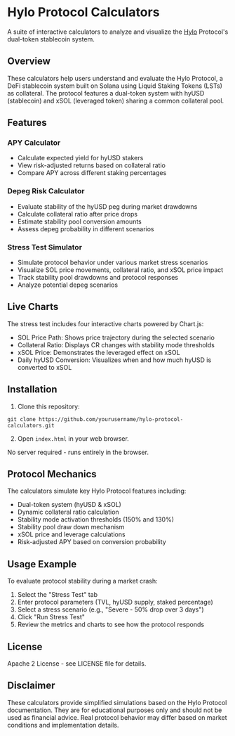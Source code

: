 # Hylo Protocol Calculators

A suite of interactive calculators to analyze and visualize the [Hylo](https://docs.hylo.so/introduction) Protocol's dual-token stablecoin system.

## Overview

These calculators help users understand and evaluate the Hylo Protocol, a DeFi stablecoin system built on Solana using Liquid Staking Tokens (LSTs) as collateral. The protocol features a dual-token system with hyUSD (stablecoin) and xSOL (leveraged token) sharing a common collateral pool.

## Features

### APY Calculator
- Calculate expected yield for hyUSD stakers
- View risk-adjusted returns based on collateral ratio
- Compare APY across different staking percentages

### Depeg Risk Calculator
- Evaluate stability of the hyUSD peg during market drawdowns
- Calculate collateral ratio after price drops
- Estimate stability pool conversion amounts
- Assess depeg probability in different scenarios

### Stress Test Simulator
- Simulate protocol behavior under various market stress scenarios
- Visualize SOL price movements, collateral ratio, and xSOL price impact
- Track stability pool drawdowns and protocol responses
- Analyze potential depeg scenarios

## Live Charts

The stress test includes four interactive charts powered by Chart.js:
- SOL Price Path: Shows price trajectory during the selected scenario
- Collateral Ratio: Displays CR changes with stability mode thresholds
- xSOL Price: Demonstrates the leveraged effect on xSOL
- Daily hyUSD Conversion: Visualizes when and how much hyUSD is converted to xSOL

## Installation

1. Clone this repository:
```
git clone https://github.com/yourusername/hylo-protocol-calculators.git
```

2. Open `index.html` in your web browser.

No server required - runs entirely in the browser.

## Protocol Mechanics

The calculators simulate key Hylo Protocol features including:

- Dual-token system (hyUSD & xSOL)
- Dynamic collateral ratio calculation
- Stability mode activation thresholds (150% and 130%)
- Stability pool draw down mechanism
- xSOL price and leverage calculations
- Risk-adjusted APY based on conversion probability

## Usage Example

To evaluate protocol stability during a market crash:

1. Select the "Stress Test" tab
2. Enter protocol parameters (TVL, hyUSD supply, staked percentage)
3. Select a stress scenario (e.g., "Severe - 50% drop over 3 days")
4. Click "Run Stress Test"
5. Review the metrics and charts to see how the protocol responds

## License

Apache 2 License - see LICENSE file for details.

## Disclaimer

These calculators provide simplified simulations based on the Hylo Protocol documentation. They are for educational purposes only and should not be used as financial advice. Real protocol behavior may differ based on market conditions and implementation details.